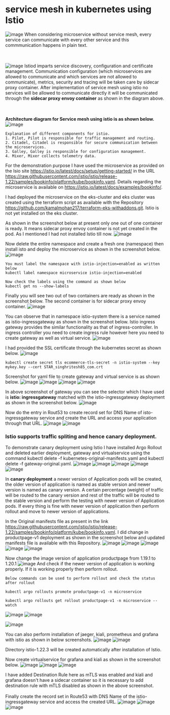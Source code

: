 # service mesh in kubernetes using Istio
![image](https://github.com/user-attachments/assets/efe7786c-edf4-4bbd-8d3d-2229a003dbca)
When considering microservice without service mesh, every service can communicate with every other service and this commmunication happens in plain text. 

<br><br/>
![image](https://github.com/user-attachments/assets/0e711d86-af1c-41db-aa24-f182d36cbbeb)
Istiod imparts service discovery, configuration and certificate management. Communication configuration (which microservices are allowed to communicate and which services are not allowed to communicate), metrics, security and tracing will be taken care by sidecar proxy container. After implementation of service mesh using istio no services will be allowed to communicate directly it will be communicated through the **sidecar proxy envoy container** as shown in the diagram above.

<br><br/>
**Architecture diagram for Service mesh using istio is as shown below.**
![image](https://github.com/user-attachments/assets/9e49fefa-a407-484e-b79a-7ce3525ff8e5)

```
Explanation of different components for istio.
1. Pilot, Pilot is responsible for traffic management and routing.
2. Citadel, Citadel is responsible for secure communication between the microservices.
3. Galley, Galley is responsible for configuration management.
4. Mixer, Mixer collects telemetry data.
```

For the demonstration purpose I have used the microservice as provided on the Isio site https://istio.io/latest/docs/setup/getting-started/ in the URL https://raw.githubusercontent.com/istio/istio/release-1.22/samples/bookinfo/platform/kube/bookinfo.yaml. Details regarding the microservice is available on https://istio.io/latest/docs/examples/bookinfo/.

I had deployed the microservice on the eks-cluster and eks cluster was created using the terraform script as available with the Repository https://github.com/kamalmohan217/terraform-eks-withaddons.git. Istio is not yet installed on the eks cluster. 

As shown in the screenshot below at present only one out of one container is ready. It means sidecar proxy envoy container is not yet created in the pod. As I mentioned I had not installed Istio till now.
![image](https://github.com/user-attachments/assets/0d949adf-dee1-420d-ae2a-08c5f63ccb35)

Now delete the entire namespace and create a fresh one (namespace) then install isto and deploy the microservice as shown in the screenshot below.
![image](https://github.com/user-attachments/assets/cf339b07-cdcf-4d8d-9832-9d51948d3b59)

```
You must label the namespace with istio-injection=enabled as written below
kubectl label namespace microservice istio-injection=enabled

Now check the labels using the command as shown below
kubectl get ns --show-labels
```
Finally you will see two out of two containers are ready as shown in the screenshot below. The second container is for sidecar proxy envoy container. 
![image](https://github.com/user-attachments/assets/da29fa9f-202f-416f-9dd9-c227aa440e26)

You can observe that in namespace istio-system there is a service named as istio-ingressgateway as shown in the screenshot below. Istio ingress gateway provides the similar functionality as that of ingress-controller. In ingress controller you need to create ingress rule however here you need to create gateway as well as virtual service.
![image](https://github.com/user-attachments/assets/774f7986-e4ce-45ae-aa73-516c9160a770)

I had provided the SSL certificate through the kubernetes secret as shown below.
![image](https://github.com/user-attachments/assets/6738f206-2a57-4ec7-b94a-bea4eb2a054d)

```
kubectl create secret tls ecommerce-tls-secret -n istio-system --key mykey.key --cert STAR_singhritesh85_com.crt
```

Screenshot for yaml file to create gateway and virtual service is as shown below.
![image](https://github.com/user-attachments/assets/8fbbbf9b-6f2d-4230-8ec1-94ca6c3706a1)
![image](https://github.com/user-attachments/assets/1fadf73a-24f1-4154-b083-3df61d93b30f)
![image](https://github.com/user-attachments/assets/cd0ea360-6acc-489a-95c9-3d15f6850c78)
![image](https://github.com/user-attachments/assets/fa8fdcde-d1a0-4181-9122-81e08d35018e)

In above screenshot of gateway you can see the selector which I have used is **istio: ingressgateway** matched with the istio-ingressgateway deployment as shown in the screenshot below. 
![image](https://github.com/user-attachments/assets/c78d37ef-cfc9-4e28-a97a-cb2f4618afd8)

Now do the entry in Rout53 to create record set for DNS Name of isto-ingressgateway service and create the URL and access your application through that URL.
![image](https://github.com/user-attachments/assets/203d1ee5-2be5-4475-ae73-1cc13f1b91bb)
![image](https://github.com/user-attachments/assets/0c095a5b-5df1-46f8-9556-7f252d70c8de)

### Istio supports traffic spliting and hence canary deployment.
To demonstrate canary deployment using Istio I have installed Argo Rollout and deleted earlier deployment, gateway and virtualservice using the command kubectl delete -f kubernetes-original-manifests.yaml and kubectl delete -f gateway-original.yaml.
![image](https://github.com/user-attachments/assets/51b88a67-b591-49e0-815d-ac01a52de925)
![image](https://github.com/user-attachments/assets/260c5203-1ce7-45ce-8e91-b0a128f19b8e)
![image](https://github.com/user-attachments/assets/c44b0d60-42ca-474a-be0a-f571b7b0005c)
![image](https://github.com/user-attachments/assets/6758251f-e83b-4175-b655-39f35fc0254f)
![image](https://github.com/user-attachments/assets/f87460ef-2f06-4e74-8957-16710d401972)

In **canary deployment** a newer version of Application pods will be created, the older version of application is named as stable version and newer version is named as canary version. A certain percentage (weight) of traffic will be routed to the canary version and rest of the traffic will be routed to the stable version and perform the testing with newer version of Application pods. If every thing is fine with newer version of application then perform rollout and move to newer version of applications.

In the Original manifests file as present in the link https://raw.githubusercontent.com/istio/istio/release-1.22/samples/bookinfo/platform/kube/bookinfo.yaml. I did change in productpage-v1 deployment as shown in the screenshot below and updated manifests file is available with this Repository.
![image](https://github.com/user-attachments/assets/0f8d5666-26f2-4f16-9191-0231ce6f2cab)
![image](https://github.com/user-attachments/assets/d8900bb6-bcb3-4efb-b8a7-a1dcdd92b43d)
![image](https://github.com/user-attachments/assets/c749e008-cfb8-4721-9fbd-be07595e709e)
![image](https://github.com/user-attachments/assets/ee438599-01a7-4955-b977-f5b7897b76ce)
![image](https://github.com/user-attachments/assets/f200e45c-ad4b-477b-af46-435b0e6f6f18)

Now change the image version of application productpage from 1.19.1 to 1.20.1
![image](https://github.com/user-attachments/assets/f3a38a1b-4129-4677-866e-8bb59aa9a9f3)
And check if the newer version of application is working properly. If it is working properly then perform rollout.
```
Below commands can be used to perform rollout and check the status after rollout

kubectl argo rollouts promote productpage-v1 -n microservice

kubectl argo rollouts get rollout productpage-v1 -n microservice --watch
```
![image](https://github.com/user-attachments/assets/63336b37-f183-43a2-987b-6ffcd48b9e00)
![image](https://github.com/user-attachments/assets/6c2524a6-b4d4-4824-ac59-339c58ef6fe1)

![image](https://github.com/user-attachments/assets/66dfb99b-8265-4d44-a6c8-f4b1d58bd55f)

You can also perform installation of jaeger, kiali, prometheus and grafana with istio as shown in below screenshots.
![image](https://github.com/user-attachments/assets/938f9b98-673d-4f78-82e5-efcc5b4e8b2c)
![image](https://github.com/user-attachments/assets/29c9cb2e-486c-42e9-977d-ce1610acf5d4)

Directory istio-1.22.3 will be created automatically after installation of Istio.

Now create virtualservice for grafana and kiali as shown in the screenshot below.
![image](https://github.com/user-attachments/assets/da29376d-0c28-4528-8bbc-bc167238ba74)
![image](https://github.com/user-attachments/assets/13684ee4-c567-42bb-a40b-00c5b705d309)
![image](https://github.com/user-attachments/assets/7a591f5f-3abc-488e-b295-78ea94599675)

I have added Destination Rule here as mTLS was enabled and kiali and grafana doesn't have a sidecar container so it is necessary to add destination rule with mTLS disabled as shown in the above screenshot.
<br><br/>
Finally create the record set in Route53 with DNS Name of the istio-ingressgateway service and access the created URL.
![image](https://github.com/user-attachments/assets/795e0d6f-7dfc-4157-b5ea-13461aa51027)
![image](https://github.com/user-attachments/assets/6e75ce61-faee-4bd0-8054-e2bd56446d2e)
![image](https://github.com/user-attachments/assets/c0101930-96c2-4201-94fa-607e45b15abb)

